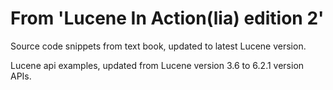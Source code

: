 # From 'Lucene In Action(lia) edition 2' 

Source code snippets from text book, updated to latest Lucene version.

Lucene api examples, updated from Lucene version 3.6 to 6.2.1 version APIs.

